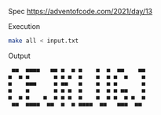Spec https://adventofcode.com/2021/day/13

Execution
```bash
make all < input.txt
```

Output
```
 ■■  ■■■■   ■■ ■  ■ ■    ■  ■  ■■    ■■
■  ■ ■       ■ ■ ■  ■    ■  ■ ■  ■    ■
■    ■■■     ■ ■■   ■    ■  ■ ■       ■
■    ■       ■ ■ ■  ■    ■  ■ ■ ■■    ■
■  ■ ■    ■  ■ ■ ■  ■    ■  ■ ■  ■ ■  ■
 ■■  ■■■■  ■■  ■  ■ ■■■■  ■■   ■■■  ■■
```

